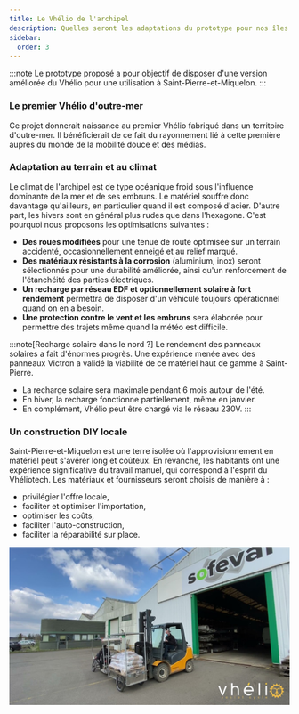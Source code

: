 ```yaml
---
title: Le Vhélio de l'archipel
description: Quelles seront les adaptations du prototype pour nos îles ?
sidebar:
  order: 3
---
```


:::note
Le prototype proposé a pour objectif de disposer d'une version améliorée du Vhélio pour une utilisation à Saint-Pierre-et-Miquelon.
:::

### Le premier Vhélio d'outre-mer

Ce projet donnerait naissance au premier Vhélio fabriqué dans un territoire d'outre-mer. Il bénéficierait de ce fait du rayonnement lié à cette première auprès du monde de la mobilité douce et des médias.

### Adaptation au terrain et au climat

Le climat de l'archipel est de type océanique froid sous l'influence dominante de la mer et de ses embruns. Le matériel souffre donc davantage qu'ailleurs, en particulier quand il est composé d'acier. D'autre part, les hivers sont en général plus rudes que dans l'hexagone. C'est pourquoi nous proposons les optimisations suivantes : 

* **Des roues modifiées** pour une tenue de route optimisée sur un terrain accidenté, occasionnellement enneigé et au relief marqué.
* **Des matériaux résistants à la corrosion** (aluminium, inox) seront sélectionnés pour une durabilité améliorée, ainsi qu'un renforcement de l'étanchéité des parties électriques.
* **Un recharge par réseau EDF et optionnellement solaire à fort rendement** permettra de disposer d'un véhicule toujours opérationnel quand on en a besoin.
* **Une protection contre le vent et les embruns** sera élaborée pour permettre des trajets même quand la météo est difficile.

:::note[Recharge solaire dans le nord ?]
Le rendement des panneaux solaires a fait d'énormes progrès. Une expérience menée avec des panneaux Victron a validé la viabilité de ce matériel haut de gamme à Saint-Pierre.

- La recharge solaire sera maximale pendant 6 mois autour de l'été.
- En hiver, la recharge fonctionne partiellement, même en janvier.
- En complément, Vhélio peut être chargé via le réseau 230V.
:::

### Un construction DIY locale

Saint-Pierre-et-Miquelon est une terre isolée où l'approvisionnement en matériel peut s'avérer long et coûteux. En revanche, les habitants ont une expérience significative du travail manuel, qui correspond à l'esprit du Vhéliotech. Les matériaux et fournisseurs seront choisis de manière à :

* privilégier l'offre locale,
* faciliter et optimiser l'importation,
* optimiser les coûts,
* faciliter l'auto-construction,
* faciliter la réparabilité sur place.

![](../../../assets/info/img-usine.jpg)
